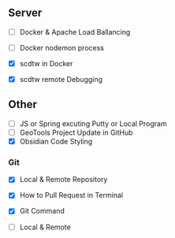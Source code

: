## Server
- [ ] Docker &  Apache Load Ballancing
- [ ] Docker nodemon process
- [x] scdtw in Docker
- [x] scdtw remote Debugging


## Other
- [ ] JS or Spring excuting Putty or Local Program
- [ ] GeoTools Project Update in GitHub
- [x] Obsidian Code Styling

### Git
- [x] Local & Remote Repository 
- [x] How to Pull Request in Terminal
- [x] Git Command 
- [ ] Local & Remote

